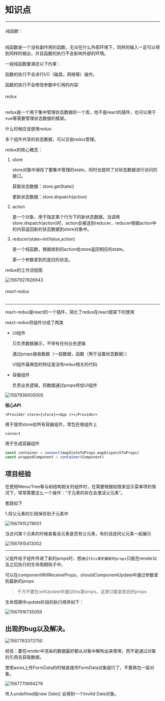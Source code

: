 # 知识点

---

###### 纯函数：

纯函数是一个没有副作用的函数，无论在什么外部环境下，同样的输入一定可以得到同样的输出，并且函数的执行不会影响外部的环境。

一般纯函数要满足以下约束：

函数的执行不会进行I/O（磁盘，网络等）操作。

函数的执行不会修改参数中引用的内容







###### redux

redux是一个用于集中管理状态数据的一个库，他不是react的插件，也可以用于vue等需要管理状态数据的框架。

什么时候应该使用redux:

多个组件共享的状态数据，可以交由redux管理。

redux的核心概念：

1. store

   store对象中保存了要集中管理的state，同时也提供了对状态数据进行访问的接口。

   获取状态数据：store.getState()

   更新状态数据：store.dispatch(action)

2. action

   是一个对象，用于指定某个行为下的新状态数据。当调用store.dispatch(action)时，action会被送到reducer，reducer根据action中的内容返回新的状态数据到store对象中。

3. reducer(state=initValue,action)

   是一个纯函数，根据收到的action给store返回相应的state。

   第一个参数拿到的是旧的状态。

redux的工作流程图

![1567927826943](assets/1567927826943.png)



###### react-redux

---

react-redux是react的一个插件，简化了redux在react框架下的使用

react-redux将组件分成了两类

- UI组件

  只负责数据展示，不带有任何业务逻辑

  通过props接收数据（一般数据，函数（用于设置状态数据））

  UI组件最典型的特征是没有redux相关的代码

- 容器组件

  负责业务逻辑，将数据通过props传给UI组件

![1567936005005](assets/1567936005005.png)



**核心API**

`<Provider store={store}><App /></Provider>`

用于提供store给所有容器组件，常包在根组件上



`connect`

用于生成容器组件

```js
const container = connect(mapStateToProps,mapDispatchToProps)
const wrappedComponent = container(Component)
```

















## 项目经验

在使用Menu/Tree等与树结构相关的组件时，在需要根据权限来显示菜单项的情况下，常常需要这么一个操作：“子元素的存在会激活父元素”。

套路如下

1.将父元素的引用保存到子元素中

![1567915278001](assets/1567915278001.png)

当访问某个元素的时候查看该元素是否有父元素，有的话连同父元素一起展示

![1567915413002](assets/1567915413002.png)





---

父组件给子组件传递了新的props时，想`通过this拿到最新的props`只能在render以及之后执行的生命周期钩子中。

可以在componentWillReceiveProps，shouldComponentUpdate中通过参数拿到最新的props

> 千万不要在willUpdate中通过this拿props，这里只能拿到旧的props

生命周期中update阶段的执行顺序如下：

![1567916735059](assets/1567916735059.png)















## 出现的bug以及解决。

![1567763373750](assets/1567763373750.png)

经验：要在render中渲染的数据最好都从对象中解构出来使用，而不是通过对象的引用去获取数据。





使用axios上传FormData的时候直接传FormData对象就行了，不要再包一层对象。

![1567770694278](assets/1567770694278.png)



传入undefined给new Date() 会得到一个Invilid Date对象。



